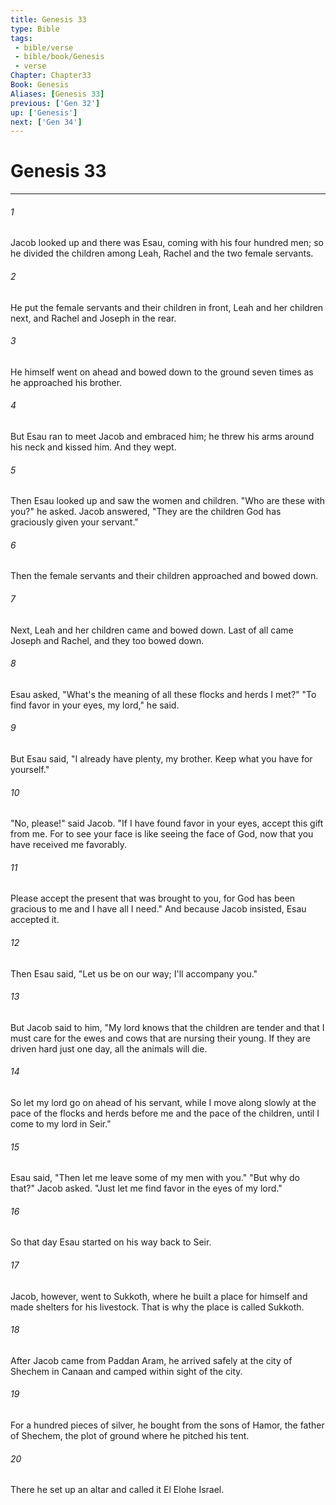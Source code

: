 ```yaml
---
title: Genesis 33
type: Bible
tags:
 - bible/verse
 - bible/book/Genesis
 - verse
Chapter: Chapter33
Book: Genesis
Aliases: [Genesis 33]
previous: ['Gen 32']
up: ['Genesis']
next: ['Gen 34']
---
```

# Genesis 33

***


###### 1 
Jacob looked up and there was Esau, coming with his four hundred men; so he divided the children among Leah, Rachel and the two female servants. 

###### 2 
He put the female servants and their children in front, Leah and her children next, and Rachel and Joseph in the rear. 

###### 3 
He himself went on ahead and bowed down to the ground seven times as he approached his brother. 

###### 4 
But Esau ran to meet Jacob and embraced him; he threw his arms around his neck and kissed him. And they wept. 

###### 5 
Then Esau looked up and saw the women and children. "Who are these with you?" he asked. Jacob answered, "They are the children God has graciously given your servant." 

###### 6 
Then the female servants and their children approached and bowed down. 

###### 7 
Next, Leah and her children came and bowed down. Last of all came Joseph and Rachel, and they too bowed down. 

###### 8 
Esau asked, "What's the meaning of all these flocks and herds I met?" "To find favor in your eyes, my lord," he said. 

###### 9 
But Esau said, "I already have plenty, my brother. Keep what you have for yourself." 

###### 10 
"No, please!" said Jacob. "If I have found favor in your eyes, accept this gift from me. For to see your face is like seeing the face of God, now that you have received me favorably. 

###### 11 
Please accept the present that was brought to you, for God has been gracious to me and I have all I need." And because Jacob insisted, Esau accepted it. 

###### 12 
Then Esau said, "Let us be on our way; I'll accompany you." 

###### 13 
But Jacob said to him, "My lord knows that the children are tender and that I must care for the ewes and cows that are nursing their young. If they are driven hard just one day, all the animals will die. 

###### 14 
So let my lord go on ahead of his servant, while I move along slowly at the pace of the flocks and herds before me and the pace of the children, until I come to my lord in Seir." 

###### 15 
Esau said, "Then let me leave some of my men with you." "But why do that?" Jacob asked. "Just let me find favor in the eyes of my lord." 

###### 16 
So that day Esau started on his way back to Seir. 

###### 17 
Jacob, however, went to Sukkoth, where he built a place for himself and made shelters for his livestock. That is why the place is called Sukkoth. 

###### 18 
After Jacob came from Paddan Aram, he arrived safely at the city of Shechem in Canaan and camped within sight of the city. 

###### 19 
For a hundred pieces of silver, he bought from the sons of Hamor, the father of Shechem, the plot of ground where he pitched his tent. 

###### 20 
There he set up an altar and called it El Elohe Israel. 
